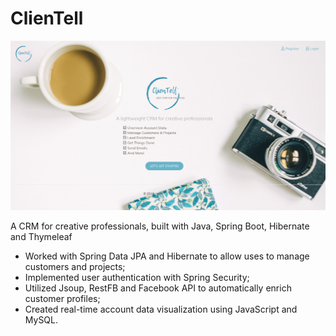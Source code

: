 # ClienTell

![home page screenshot](./src/main/resources/static/img/customr-screenshot.png)

A CRM for creative professionals, built with Java, Spring Boot, Hibernate and Thymeleaf

- Worked with Spring Data JPA and Hibernate to allow uses to manage customers and projects;
- Implemented user authentication with Spring Security;
- Utilized Jsoup, RestFB and Facebook API to automatically enrich customer profiles;
- Created real-time account data visualization using JavaScript and MySQL.
